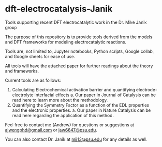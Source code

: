 # dft-electrocatalysis-Janik
 Tools supporting recent DFT electrocatalytic work in the Dr. Mike Janik group

The purpose of this repository is to provide tools derived from the models and DFT frameworks for modeling electrocatalytic reactions. 

Tools are, not limited to, Jupyter notebooks, Python scripts, Google collab, and Google sheets for ease of use.

All tools will have the attached paper for further readings about the theory and frameworks.

Current tools are as follows:
1. Calculating Electrochemical activation barrier and quantifying electrode-electrolyte interfacial effects
    a. Our paper in Journal of Catalysis can be read here to learn more about the methodology. 
2. Quantifying the Symmetry Factor as a function of the EDL properties and the electronic properties. 
    a. Our paper in Nature Catalysis can be read here regarding the application of this method.

Feel free to contact me (Andrew) for questions or suggestions at ajwongphd@gmail.com or jaw6647@psu.edu.

You can also contact Dr. Janik at mjj13@psu.edu for any details as well. 

